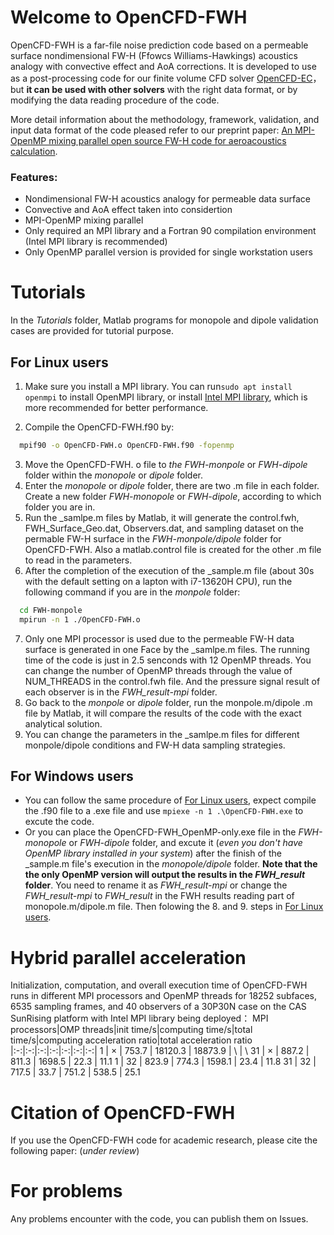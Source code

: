 # Welcome to OpenCFD-FWH

OpenCFD-FWH is a far-file noise prediction code based on a permeable surface nondimensional FW-H (Ffowcs Williams-Hawkings) acoustics analogy with convective effect and AoA corrections. It is developed to use as a post-processing code for our finite volume CFD solver [OpenCFD-EC](https://opencfd.cn/downloads/)， but **it can be used with other solvers** with the right data format, or by modifying the data reading procedure of the code.

More detail information about the methodology, framework,  validation, and input data format of the code pleased refer to our preprint paper: [An MPI-OpenMP mixing parallel open source FW-H code for aeroacoustics calculation](https://arxiv.org/abs/2312.16263). 

### Features:
- Nondimensional FW-H acoustics analogy for permeable data surface
- Convective and AoA effect taken into considertion
- MPI-OpenMP mixing parallel
- Only required an MPI library and a Fortran 90 compilation environment (Intel MPI library is recommended)
- Only OpenMP parallel version is provided for single workstation users

# Tutorials

In the *Tutorials* folder, Matlab programs for monopole and dipole validation cases are provided for tutorial purpose.

## For Linux users
1. Make sure you install a MPI library. You can run```sudo apt install openmpi``` to install OpenMPI library, or  install [Intel MPI library](https://www.intel.com/content/www/us/en/developer/tools/oneapi/toolkits.html), which is more recommended for better performance.

2. Compile the OpenCFD-FWH.f90 by:
```bash
  mpif90 -o OpenCFD-FWH.o OpenCFD-FWH.f90 -fopenmp
```
3. Move the OpenCFD-FWH. o file to *the FWH-monpole* or *FWH-dipole* folder within the *monopole* or *dipole* folder.
4. Enter the *monopole* or *dipole* folder, there are two .m file in each folder.  Create a new folder *FWH-monopole* or *FWH-dipole*, according to which folder you are in.
5.  Run the _samlpe.m files by Matlab, it will generate the control.fwh, FWH_Surface_Geo.dat, Observers.dat, and sampling dataset on the permable FW-H surface in the *FWH-monpole/dipole* folder for OpenCFD-FWH. Also a matlab.control file is created for the other .m file to read in the parameters.
6.  After the completion of the execution of the _sample.m file (about 30s with the default setting on a lapton with i7-13620H CPU), run the following command if you are in the *monpole* folder:
```bash
  cd FWH-monpole
  mpirun -n 1 ./OpenCFD-FWH.o
```
7.  Only one MPI processor is used due to the permeable FW-H data surface is generated in one Face by the _samlpe.m files. The running time of the code is just in  2.5 senconds with 12 OpenMP threads. You can change the number of OpenMP threads through the value of NUM_THREADS in the control.fwh file. And the pressure signal result of each observer is in the *FWH_result-mpi* folder.
8. Go back to the *monpole* or *dipole* folder, run the monpole.m/dipole .m file by Matlab, it will compare the results of the code with the exact analytical solution.
9. You can change the parameters in the  _samlpe.m files for different monpole/dipole conditions and FW-H data sampling strategies.
 
## For Windows users
- You can follow the same procedure of [For Linux users](https://github.com/Z-K-L/OpenCFD-FWH?tab=readme-ov-file#for-linux-users), expect compile the .f90 file to a .exe file and use ```mpiexe -n 1 .\OpenCFD-FWH.exe``` to excute the code.
- Or you can place the OpenCFD-FWH_OpenMP-only.exe file in the *FWH-monopole* or *FWH-dipole* folder, and excute it (*even you don't have OpenMP library installed in your system*) after the finish of the _sample.m file's execution 
 in the *monopole/dipole* folder. **Note that the the only OpenMP version will output the results in the *FWH_result* folder**. You need to rename it as *FWH_result-mpi* or change the *FWH_result-mpi* to *FWH_result* in the FWH results reading part of monopole.m/dipole.m file. Then folowing the 8. and 9. steps in [For Linux users](https://github.com/Z-K-L/OpenCFD-FWH?tab=readme-ov-file#for-linux-users).

# Hybrid parallel acceleration

Initialization, computation, and overall execution time of  OpenCFD-FWH runs in different MPI processors and OpenMP threads for 18252 subfaces, 6535 sampling frames, and 40 observers of a 30P30N case on the CAS SunRising platform with Intel MPI library being deployed：
MPI processors|OMP threads|init time/s|computing time/s|total time/s|computing acceleration ratio|total acceleration ratio
|:-:|:-:|:-:|:-:|:-:|:-:|:-:|
1 |  ×  | 753.7 | 18120.3 | 18873.9 |  \  |  \ 
31 |  ×  | 887.2 | 811.3 | 1698.5 | 22.3 | 11.1 
1 | 32 | 823.9 | 774.3 | 1598.1 | 23.4 | 11.8 
31 | 32 | 717.5 | 33.7 | 751.2 | 538.5 | 25.1 

# Citation of OpenCFD-FWH
If you use the OpenCFD-FWH code for academic research, please cite the following paper:
(*under review*)

# For problems
Any problems encounter with the code, you can publish them on Issues.
